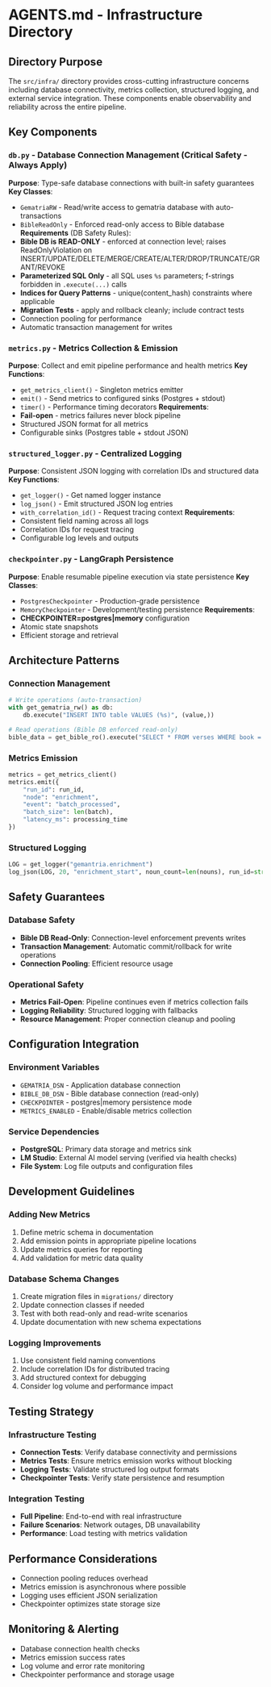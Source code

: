 # AGENTS.md - Infrastructure Directory

## Directory Purpose
The `src/infra/` directory provides cross-cutting infrastructure concerns including database connectivity, metrics collection, structured logging, and external service integration. These components enable observability and reliability across the entire pipeline.

## Key Components

### `db.py` - Database Connection Management (Critical Safety - Always Apply)
**Purpose**: Type-safe database connections with built-in safety guarantees
**Key Classes**:
- `GematriaRW` - Read/write access to gematria database with auto-transactions
- `BibleReadOnly` - Enforced read-only access to Bible database
**Requirements** (DB Safety Rules):
- **Bible DB is READ-ONLY** - enforced at connection level; raises ReadOnlyViolation on INSERT/UPDATE/DELETE/MERGE/CREATE/ALTER/DROP/TRUNCATE/GRANT/REVOKE
- **Parameterized SQL Only** - all SQL uses `%s` parameters; f-strings forbidden in `.execute(...)` calls
- **Indices for Query Patterns** - unique(content_hash) constraints where applicable
- **Migration Tests** - apply and rollback cleanly; include contract tests
- Connection pooling for performance
- Automatic transaction management for writes

### `metrics.py` - Metrics Collection & Emission
**Purpose**: Collect and emit pipeline performance and health metrics
**Key Functions**:
- `get_metrics_client()` - Singleton metrics emitter
- `emit()` - Send metrics to configured sinks (Postgres + stdout)
- `timer()` - Performance timing decorators
**Requirements**:
- **Fail-open** - metrics failures never block pipeline
- Structured JSON format for all metrics
- Configurable sinks (Postgres table + stdout JSON)

### `structured_logger.py` - Centralized Logging
**Purpose**: Consistent JSON logging with correlation IDs and structured data
**Key Functions**:
- `get_logger()` - Get named logger instance
- `log_json()` - Emit structured JSON log entries
- `with_correlation_id()` - Request tracing context
**Requirements**:
- Consistent field naming across all logs
- Correlation IDs for request tracing
- Configurable log levels and outputs

### `checkpointer.py` - LangGraph Persistence
**Purpose**: Enable resumable pipeline execution via state persistence
**Key Classes**:
- `PostgresCheckpointer` - Production-grade persistence
- `MemoryCheckpointer` - Development/testing persistence
**Requirements**:
- **CHECKPOINTER=postgres|memory** configuration
- Atomic state snapshots
- Efficient storage and retrieval

## Architecture Patterns

### Connection Management
```python
# Write operations (auto-transaction)
with get_gematria_rw() as db:
    db.execute("INSERT INTO table VALUES (%s)", (value,))

# Read operations (Bible DB enforced read-only)
bible_data = get_bible_ro().execute("SELECT * FROM verses WHERE book = %s", (book,))
```

### Metrics Emission
```python
metrics = get_metrics_client()
metrics.emit({
    "run_id": run_id,
    "node": "enrichment",
    "event": "batch_processed",
    "batch_size": len(batch),
    "latency_ms": processing_time
})
```

### Structured Logging
```python
LOG = get_logger("gemantria.enrichment")
log_json(LOG, 20, "enrichment_start", noun_count=len(nouns), run_id=str(run_id))
```

## Safety Guarantees

### Database Safety
- **Bible DB Read-Only**: Connection-level enforcement prevents writes
- **Transaction Management**: Automatic commit/rollback for write operations
- **Connection Pooling**: Efficient resource usage

### Operational Safety
- **Metrics Fail-Open**: Pipeline continues even if metrics collection fails
- **Logging Reliability**: Structured logging with fallbacks
- **Resource Management**: Proper connection cleanup and pooling

## Configuration Integration

### Environment Variables
- `GEMATRIA_DSN` - Application database connection
- `BIBLE_DB_DSN` - Bible database connection (read-only)
- `CHECKPOINTER` - postgres|memory persistence mode
- `METRICS_ENABLED` - Enable/disable metrics collection

### Service Dependencies
- **PostgreSQL**: Primary data storage and metrics sink
- **LM Studio**: External AI model serving (verified via health checks)
- **File System**: Log file outputs and configuration files

## Development Guidelines

### Adding New Metrics
1. Define metric schema in documentation
2. Add emission points in appropriate pipeline locations
3. Update metrics queries for reporting
4. Add validation for metric data quality

### Database Schema Changes
1. Create migration files in `migrations/` directory
2. Update connection classes if needed
3. Test with both read-only and read-write scenarios
4. Update documentation with new schema expectations

### Logging Improvements
1. Use consistent field naming conventions
2. Include correlation IDs for distributed tracing
3. Add structured context for debugging
4. Consider log volume and performance impact

## Testing Strategy

### Infrastructure Testing
- **Connection Tests**: Verify database connectivity and permissions
- **Metrics Tests**: Ensure metrics emission works without blocking
- **Logging Tests**: Validate structured log output formats
- **Checkpointer Tests**: Verify state persistence and resumption

### Integration Testing
- **Full Pipeline**: End-to-end with real infrastructure
- **Failure Scenarios**: Network outages, DB unavailability
- **Performance**: Load testing with metrics validation

## Performance Considerations
- Connection pooling reduces overhead
- Metrics emission is asynchronous where possible
- Logging uses efficient JSON serialization
- Checkpointer optimizes state storage size

## Monitoring & Alerting
- Database connection health checks
- Metrics emission success rates
- Log volume and error rate monitoring
- Checkpointer performance and storage usage

